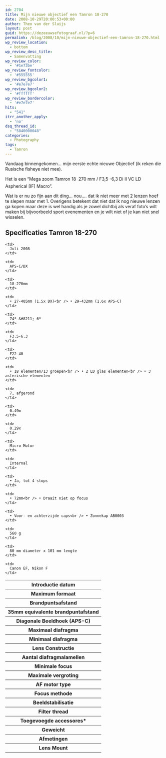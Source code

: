```yaml
---
id: 2704
title: Mijn nieuwe objectief een Tamron 18-270
date: 2008-10-29T20:00:53+00:00
author: Theo van der Sluijs
layout: post
guid: https://dezeeuwsefotograaf.nl/?p=6
permalink: /blog/2008/10/mijn-nieuwe-objectief-een-tamron-18-270.html
wp_review_location:
  - bottom
wp_review_desc_title:
  - Samenvatting
wp_review_color:
  - '#1e73be'
wp_review_fontcolor:
  - '#555555'
wp_review_bgcolor1:
  - '#e7e7e7'
wp_review_bgcolor2:
  - '#ffffff'
wp_review_bordercolor:
  - '#e7e7e7'
hits:
  - "541"
itrr_another_apply:
  - 'no'
dsq_thread_id:
  - "5840000048"
categories:
  - Photography
tags:
  - Tamron
---
```

Vandaag binnengekomen&#8230; mijn eerste echte nieuwe Objectief (ik reken die Rusische fisheye niet mee).

Het is een &#8220;Mega zoom Tamron 18  270 mm / F3,5 -6,3 Di II VC LD Aspherical [IF] Macro&#8221;.

Wat is er nu zo fijn aan dit ding&#8230; nou&#8230;. dat ik niet meer met 2 lenzen hoef te slepen maar met 1. Overigens betekent dat niet dat ik nog nieuwe lenzen ga kopen maar deze is wel handig als je zowel dichtbij als veraf foto&#8217;s wilt maken bij bijvoorbeeld sport evenementen en je wilt niet of je kan niet snel wisselen.<!--more-->

## **Specificaties Tamron 18-270**

<table class="table-std" width="520" align="center">
  <tr>
    <th>
      Introductie datum
    </th>
    
    <td>
      Juli 2008
    </td>
  </tr>
  
  <tr>
    <th>
      Maximum formaat
    </th>
    
    <td>
      APS-C/DX
    </td>
  </tr>
  
  <tr>
    <th>
      Brandpuntsafstand
    </th>
    
    <td>
      18-270mm
    </td>
  </tr>
  
  <tr>
    <th>
      35mm equivalente brandpuntafstand
    </th>
    
    <td>
      • 27-405mm (1.5x DX)<br /> • 29-432mm (1.6x APS-C)
    </td>
  </tr>
  
  <tr>
    <th>
      Diagonale Beeldhoek (APS-C)
    </th>
    
    <td>
      74º &#8211; 6º
    </td>
  </tr>
  
  <tr>
    <th>
      Maximaal diafragma
    </th>
    
    <td>
      F3.5-6.3
    </td>
  </tr>
  
  <tr>
    <th>
      Minimaal diafragma
    </th>
    
    <td>
      F22-40
    </td>
  </tr>
  
  <tr>
    <th>
      Lens Constructie
    </th>
    
    <td>
      • 18 elementen/13 groepen<br /> • 2 LD glas elementen<br /> • 3 asferische elementen
    </td>
  </tr>
  
  <tr>
    <th>
      Aantal diafragmalamellen
    </th>
    
    <td>
      7, afgerond
    </td>
  </tr>
  
  <tr>
    <th>
      Minimale focus
    </th>
    
    <td>
      0.49m
    </td>
  </tr>
  
  <tr>
    <th>
      Maximale vergroting
    </th>
    
    <td>
      0.29x
    </td>
  </tr>
  
  <tr>
    <th>
      AF motor type
    </th>
    
    <td>
      Micro Motor
    </td>
  </tr>
  
  <tr>
    <th>
      Focus methode
    </th>
    
    <td>
      Internal
    </td>
  </tr>
  
  <tr>
    <th>
      Beeldstabilisatie
    </th>
    
    <td>
      • Ja, tot 4 stops
    </td>
  </tr>
  
  <tr>
    <th>
      Filter thread
    </th>
    
    <td>
      • 72mm<br /> • Draait niet op focus
    </td>
  </tr>
  
  <tr>
    <th>
      Toegevoegde accessores*
    </th>
    
    <td>
      • Voor- en achterzijde caps<br /> • Zonnekap AB0003
    </td>
  </tr>
  
  <tr>
    <th>
      Geweicht
    </th>
    
    <td>
      560 g
    </td>
  </tr>
  
  <tr>
    <th>
      Afmetingen
    </th>
    
    <td>
      80 mm diameter x 101 mm lengte
    </td>
  </tr>
  
  <tr>
    <th>
      Lens Mount
    </th>
    
    <td>
      Canon EF, Nikon F
    </td>
  </tr>
</table>

&nbsp;